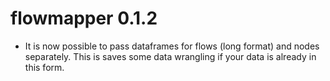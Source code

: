 # flowmapper 0.1.2

-   It is now possible to pass dataframes for flows (long format) and nodes separately. This is saves some data wrangling if your data is already in this form.
